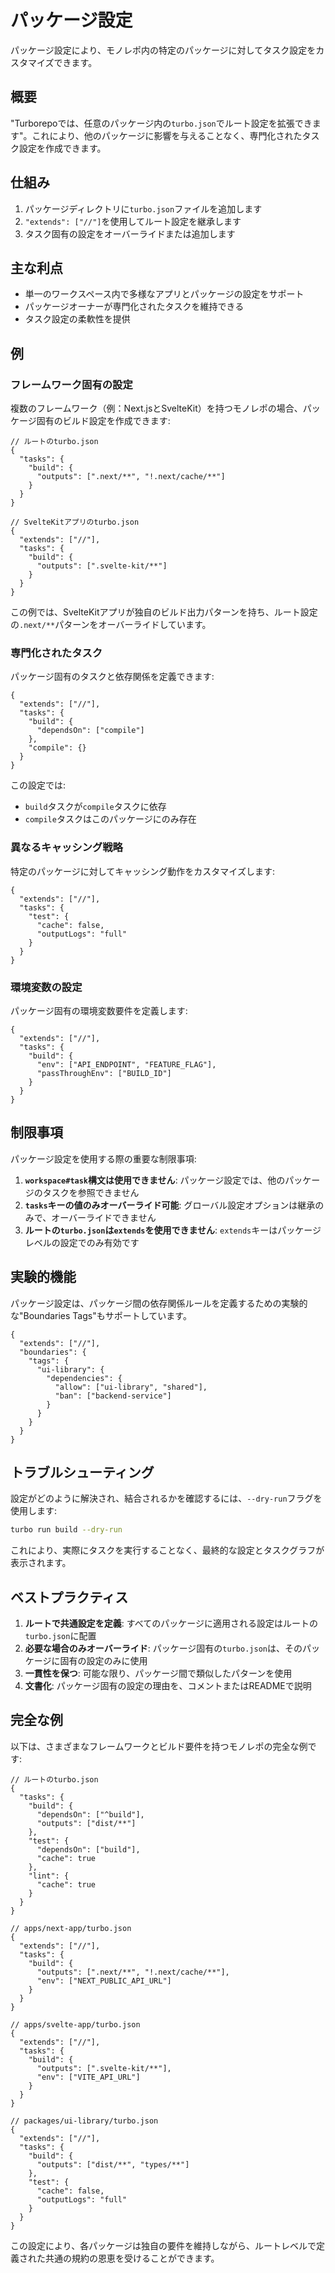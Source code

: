 # パッケージ設定

パッケージ設定により、モノレポ内の特定のパッケージに対してタスク設定をカスタマイズできます。

## 概要

"Turborepoでは、任意のパッケージ内の`turbo.json`でルート設定を拡張できます"。これにより、他のパッケージに影響を与えることなく、専門化されたタスク設定を作成できます。

## 仕組み

1. パッケージディレクトリに`turbo.json`ファイルを追加します
2. `"extends": ["//"]`を使用してルート設定を継承します
3. タスク固有の設定をオーバーライドまたは追加します

## 主な利点

- 単一のワークスペース内で多様なアプリとパッケージの設定をサポート
- パッケージオーナーが専門化されたタスクを維持できる
- タスク設定の柔軟性を提供

## 例

### フレームワーク固有の設定

複数のフレームワーク（例：Next.jsとSvelteKit）を持つモノレポの場合、パッケージ固有のビルド設定を作成できます:

```jsonc
// ルートのturbo.json
{
  "tasks": {
    "build": {
      "outputs": [".next/**", "!.next/cache/**"]
    }
  }
}
```

```jsonc
// SvelteKitアプリのturbo.json
{
  "extends": ["//"],
  "tasks": {
    "build": {
      "outputs": [".svelte-kit/**"]
    }
  }
}
```

この例では、SvelteKitアプリが独自のビルド出力パターンを持ち、ルート設定の`.next/**`パターンをオーバーライドしています。

### 専門化されたタスク

パッケージ固有のタスクと依存関係を定義できます:

```jsonc
{
  "extends": ["//"],
  "tasks": {
    "build": {
      "dependsOn": ["compile"]
    },
    "compile": {}
  }
}
```

この設定では:
- `build`タスクが`compile`タスクに依存
- `compile`タスクはこのパッケージにのみ存在

### 異なるキャッシング戦略

特定のパッケージに対してキャッシング動作をカスタマイズします:

```jsonc
{
  "extends": ["//"],
  "tasks": {
    "test": {
      "cache": false,
      "outputLogs": "full"
    }
  }
}
```

### 環境変数の設定

パッケージ固有の環境変数要件を定義します:

```jsonc
{
  "extends": ["//"],
  "tasks": {
    "build": {
      "env": ["API_ENDPOINT", "FEATURE_FLAG"],
      "passThroughEnv": ["BUILD_ID"]
    }
  }
}
```

## 制限事項

パッケージ設定を使用する際の重要な制限事項:

1. **`workspace#task`構文は使用できません**: パッケージ設定では、他のパッケージのタスクを参照できません
2. **`tasks`キーの値のみオーバーライド可能**: グローバル設定オプションは継承のみで、オーバーライドできません
3. **ルートの`turbo.json`は`extends`を使用できません**: `extends`キーはパッケージレベルの設定でのみ有効です

## 実験的機能

パッケージ設定は、パッケージ間の依存関係ルールを定義するための実験的な"Boundaries Tags"もサポートしています。

```jsonc
{
  "extends": ["//"],
  "boundaries": {
    "tags": {
      "ui-library": {
        "dependencies": {
          "allow": ["ui-library", "shared"],
          "ban": ["backend-service"]
        }
      }
    }
  }
}
```

## トラブルシューティング

設定がどのように解決され、結合されるかを確認するには、`--dry-run`フラグを使用します:

```bash
turbo run build --dry-run
```

これにより、実際にタスクを実行することなく、最終的な設定とタスクグラフが表示されます。

## ベストプラクティス

1. **ルートで共通設定を定義**: すべてのパッケージに適用される設定はルートの`turbo.json`に配置
2. **必要な場合のみオーバーライド**: パッケージ固有の`turbo.json`は、そのパッケージに固有の設定のみに使用
3. **一貫性を保つ**: 可能な限り、パッケージ間で類似したパターンを使用
4. **文書化**: パッケージ固有の設定の理由を、コメントまたはREADMEで説明

## 完全な例

以下は、さまざまなフレームワークとビルド要件を持つモノレポの完全な例です:

```jsonc
// ルートのturbo.json
{
  "tasks": {
    "build": {
      "dependsOn": ["^build"],
      "outputs": ["dist/**"]
    },
    "test": {
      "dependsOn": ["build"],
      "cache": true
    },
    "lint": {
      "cache": true
    }
  }
}
```

```jsonc
// apps/next-app/turbo.json
{
  "extends": ["//"],
  "tasks": {
    "build": {
      "outputs": [".next/**", "!.next/cache/**"],
      "env": ["NEXT_PUBLIC_API_URL"]
    }
  }
}
```

```jsonc
// apps/svelte-app/turbo.json
{
  "extends": ["//"],
  "tasks": {
    "build": {
      "outputs": [".svelte-kit/**"],
      "env": ["VITE_API_URL"]
    }
  }
}
```

```jsonc
// packages/ui-library/turbo.json
{
  "extends": ["//"],
  "tasks": {
    "build": {
      "outputs": ["dist/**", "types/**"]
    },
    "test": {
      "cache": false,
      "outputLogs": "full"
    }
  }
}
```

この設定により、各パッケージは独自の要件を維持しながら、ルートレベルで定義された共通の規約の恩恵を受けることができます。
